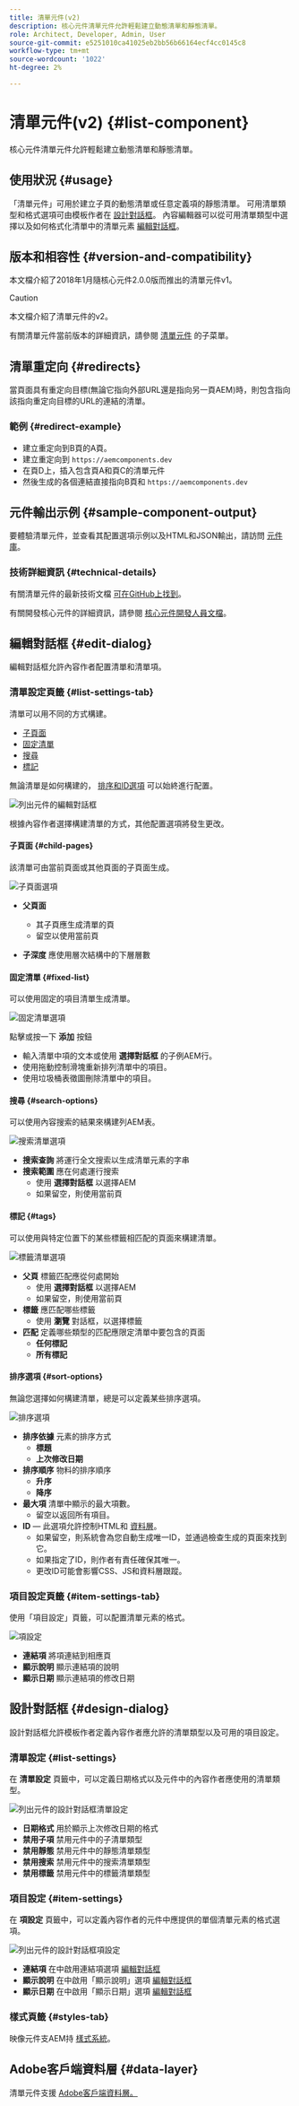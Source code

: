 ```yaml
---
title: 清單元件(v2)
description: 核心元件清單元件允許輕鬆建立動態清單和靜態清單。
role: Architect, Developer, Admin, User
source-git-commit: e5251010ca41025eb2bb56b66164ecf4cc0145c8
workflow-type: tm+mt
source-wordcount: '1022'
ht-degree: 2%

---
```



# 清單元件(v2) {#list-component}

核心元件清單元件允許輕鬆建立動態清單和靜態清單。

## 使用狀況 {#usage}

「清單元件」可用於建立子頁的動態清單或任意定義項的靜態清單。 可用清單類型和格式選項可由模板作者在 [設計對話框](#design-dialog)。 內容編輯器可以從可用清單類型中選擇以及如何格式化清單中的清單元素 [編輯對話框](#edit-dialog)。

## 版本和相容性 {#version-and-compatibility}

本文檔介紹了2018年1月隨核心元件2.0.0版而推出的清單元件v1。

>[!CAUTION]
>
>本文檔介紹了清單元件的v2。
>
>有關清單元件當前版本的詳細資訊，請參閱 [清單元件](/help/components/list.md) 的子菜單。

## 清單重定向 {#redirects}

當頁面具有重定向目標(無論它指向外部URL還是指向另一頁AEM)時，則包含指向該指向重定向目標的URL的連結的清單。

### 範例 {#redirect-example}

* 建立重定向到B頁的A頁。
* 建立重定向到 `https://aemcomponents.dev`
* 在頁D上，插入包含頁A和頁C的清單元件
* 然後生成的各個連結直接指向B頁和 `https://aemcomponents.dev`

## 元件輸出示例 {#sample-component-output}

要體驗清單元件，並查看其配置選項示例以及HTML和JSON輸出，請訪問 [元件庫](https://adobe.com/go/aem_cmp_library_list)。

### 技術詳細資訊 {#technical-details}

有關清單元件的最新技術文檔 [可在GitHub上找到](https://adobe.com/go/aem_cmp_tech_list_v2)。

有關開發核心元件的詳細資訊，請參閱 [核心元件開發人員文檔](/help/developing/overview.md)。

## 編輯對話框 {#edit-dialog}

編輯對話框允許內容作者配置清單和清單項。

### 清單設定頁籤 {#list-settings-tab}

清單可以用不同的方式構建。

* [子頁面](#child-pages)
* [固定清單](#fixed-list)
* [搜尋](#search-options)
* [標記](#tags)

無論清單是如何構建的， [排序和ID選項](#sort-options) 可以始終進行配置。

![列出元件的編輯對話框](/help/assets/list-edit.png)

根據內容作者選擇構建清單的方式，其他配置選項將發生更改。

#### 子頁面 {#child-pages}

該清單可由當前頁面或其他頁面的子頁面生成。

![子頁面選項](/help/assets/list-edit-child-pages.png)

* **父頁面**
   * 其子頁應生成清單的頁
   * 留空以使用當前頁

* **子深度**
應使用層次結構中的下層層數

#### 固定清單 {#fixed-list}

可以使用固定的項目清單生成清單。

![固定清單選項](/help/assets/list-edit-fixed.png)

點擊或按一下 **添加** 按鈕

* 輸入清單中項的文本或使用 **選擇對話框** 的子例AEM行。
* 使用拖動控制滑塊重新排列清單中的項目。
* 使用垃圾桶表徵圖刪除清單中的項目。

#### 搜尋 {#search-options}

可以使用內容搜索的結果來構建列AEM表。

![搜索清單選項](/help/assets/list-edit-search.png)

* **搜索查詢**
將運行全文搜索以生成清單元素的字串
* **搜索範圍**
應在何處運行搜索
   * 使用 **選擇對話框** 以選擇AEM
   * 如果留空，則使用當前頁

#### 標記 {#tags}

可以使用與特定位置下的某些標籤相匹配的頁面來構建清單。

![標籤清單選項](/help/assets/list-edit-tags.png)

* **父頁**
標籤匹配應從何處開始
   * 使用 **選擇對話框** 以選擇AEM
   * 如果留空，則使用當前頁
* **標籤**
應匹配哪些標籤
   * 使用 **瀏覽** 對話框，以選擇標籤
* **匹配**
定義哪些類型的匹配應限定清單中要包含的頁面
   * **任何標記**
   * **所有標記**

#### 排序選項 {#sort-options}

無論您選擇如何構建清單，總是可以定義某些排序選項。

![排序選項](/help/assets/list-edit-sort-options.png)

* **排序依據**
元素的排序方式
   * **標題**
   * **上次修改日期**
* **排序順序**
物料的排序順序
   * **升序**
   * **降序**
* **最大項**
清單中顯示的最大項數。
   * 留空以返回所有項目。
* **ID**  — 此選項允許控制HTML和 [資料層](/help/developing/data-layer/overview.md)。
   * 如果留空，則系統會為您自動生成唯一ID，並通過檢查生成的頁面來找到它。
   * 如果指定了ID，則作者有責任確保其唯一。
   * 更改ID可能會影響CSS、JS和資料層跟蹤。

### 項目設定頁籤 {#item-settings-tab}

使用「項目設定」頁籤，可以配置清單元素的格式。

![項設定](/help/assets/list-edit-items.png)

* **連結項**
將項連結到相應頁
* **顯示說明**
顯示連結項的說明
* **顯示日期**
顯示連結項的修改日期

## 設計對話框 {#design-dialog}

設計對話框允許模板作者定義內容作者應允許的清單類型以及可用的項目設定。

### 清單設定 {#list-settings}

在 **清單設定** 頁籤中，可以定義日期格式以及元件中的內容作者應使用的清單類型。

![列出元件的設計對話框清單設定](/help/assets/list-design-list-settings.png)

* **日期格式**
用於顯示上次修改日期的格式
* **禁用子項**
禁用元件中的子清單類型
* **禁用靜態**
禁用元件中的靜態清單類型
* **禁用搜索**
禁用元件中的搜索清單類型
* **禁用標籤**
禁用元件中的標籤清單類型

### 項目設定 {#item-settings}

在 **項設定** 頁籤中，可以定義內容作者的元件中應提供的單個清單元素的格式選項。

![列出元件的設計對話框項設定](/help/assets/list-design-item-settings.png)

* **連結項**
在中啟用連結項選項 [編輯對話框](#edit-dialog)
* **顯示說明**
在中啟用「顯示說明」選項 [編輯對話框](#edit-dialog)
* **顯示日期**
在中啟用「顯示日期」選項 [編輯對話框](#edit-dialog)

### 樣式頁籤 {#styles-tab}

映像元件支AEM持 [樣式系統](/help/get-started/authoring.md#component-styling)。

## Adobe客戶端資料層 {#data-layer}

清單元件支援 [Adobe客戶端資料層。](/help/developing/data-layer/overview.md)
